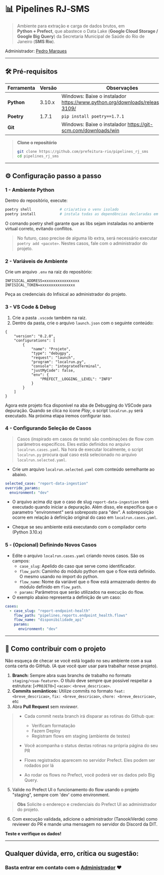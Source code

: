 # 📊 Pipelines **RJ‑SMS**

> Ambiente para extração e carga de dados brutos, em **Python + Prefect**, que abastece o Data Lake (**Google Cloud Storage / Google Big Query**) da Secretaria Municipal de Saúde do Rio de Janeiro (**SMS Rio**).

Administrador: [Pedro Marques](@TanookiVerde)


---

## 🛠️ Pré-requisitos

| Ferramenta | Versão | Observações |
|------------|--------|-------------|
| **Python** | 3.10.x | Windows: Baixe o instalador https://www.python.org/downloads/release/python-3109/ |
| **Poetry** | 1.7.1  | `pip install poetry==1.7.1` |
| **Git** | | Windows: Baixe o instalador https://git-scm.com/downloads/win |

> **Clone o repositório**
> ```bash
> git clone https://github.com/prefeitura-rio/pipelines_rj_sms
> cd pipelines_rj_sms
> ```

---

## ⚙️ Configuração passo a passo

### 1 - Ambiente Python
Dentro do repositório, execute:

```bash
poetry shell             # cria/ativa o venv isolado
poetry install           # instala todas as dependências declaradas em pyproject.toml
```

O comando poetry shell garante que as libs sejam instaladas no ambiente virtual correto, evitando conflitos.

> No futuro, caso precise de alguma lib extra, será necessário executar `poetry add <pacote>`.
> Nestes casos, fale com o administrador do projeto.

### 2 - Variáveis de Ambiente

Crie um arquivo `.env` na raiz do repositório:

```env
INFISICAL_ADDRESS=xxxxxxxxxxxxxxxx
INFISICAL_TOKEN=xxxxxxxxxxxxxxxx
```

Peça as credenciais do Infisical ao administrador do projeto.

### 3 - VS Code & Debug

1. Crie a pasta `.vscode` também na raiz.
2. Dentro da pasta, crie o arquivo `launch.json` com o seguinte conteúdo:

```jsonc
{
    "version": "0.2.0",
    "configurations": [
        {
            "name": "Projeto",
            "type": "debugpy",
            "request": "launch",
            "program": "localrun.py",
            "console": "integratedTerminal",
            "justMyCode": false,
            "env": {
                "PREFECT__LOGGING__LEVEL": "INFO"
            }
        }
    ]
}
```

Agora este projeto fica disponível na aba de Debugging do VSCode para depuração.
Quando se clica no ícone *Play*, o script `localrun.py` será executado.
Na próxima etapa iremos configurar isso.

### 4 - Configurando Seleção de Casos
> Casos (inspirado em casos de teste) são combinações de flow com parâmetros especificos. Eles estão definidos no arquivo `localrun.cases.yaml`. Na hora de executar localmente, o script `localrun.py` procura qual caso está selecionado no arquivo `localrun.selected.yaml`.

- Crie um arquivo `localrun.selected.yaml` com conteúdo semelhante ao abaixo.

```yaml
selected_case: "report-data-ingestion"
override_params:
  environment: "dev"
```

- O arquivo acima diz que o caso de slug `report-data-ingestion` será executado quando iniciar a depuração. Além disso, ele especifica que o parametro "environment" será sobreposto para "dev". A sobreposição ocorre em relação à definição original do caso em `localrun.cases.yaml`.

- Cheque se seu ambiente está executando com o compilador certo (Python 3.10.x)


### 5 - (Opcional) Definindo Novos Casos
- Edite o arquivo `localrun.cases.yaml` criando novos casos. São os campos:
    - `case_slug`: Apelido do caso que serve como identificador.
    - `flow_path`: Caminho do módulo python em que o flow está definido. O mesmo usando no import do python.
    - `flow_name`: Nome da variável que o flow está armazenado dentro do módulo definido em `flow_path`.
    - `params`: Parâmetros que serão utilizados na execução do flow.
- O exemplo abaixo representa a definição de um caso:

```yaml
cases:
  - case_slug: "report-endpoint-health"
    flow_path: "pipelines.reports.endpoint_health.flows"
    flow_name: "disponibilidade_api"
    params:
      environment: "dev"
```

---

## 🤝 Como contribuir com o projeto
Não esqueça de checar se você está logado no seu ambiente com a sua conta certa do GitHub.
(A que você quer usar para trabalhar nesse projeto).



1. **Branch:** Sempre abra suas branchs de trabalho no formato `staging/<sua-feature>`. O título deve sempre que possível respeitar a estrutura: [`<PROJETO>`] `<acao>`: `<breve_descricao>`.
2. **Commits semânticos:** Utilize commits no formato `feat: <breve_descricao>`, `fix: <breve_descricao>`, `chore: <breve_descricao>`, etc
3. Abra **Pull Request** sem _reviewer_.

> - Cada commit nesta branch irá disparar as rotinas do Github que:
>    - Verificam formatação
>    - Fazem Deploy
>    - Registram flows em staging (ambiente de testes)
>
> - Você acompanha o status destas rotinas na própria página do seu PR
> - Flows registrados aparecem no servidor Prefect. Eles podem ser rodados por lá
> - Ao rodar os flows no Prefect, você poderá ver os dados pelo Big Query.

5. Valide no Prefect UI o funcionamento do flow usando o projeto "staging", sempre com 'dev' como environment.

> **Obs** Solicite o endereço e credenciais do Prefect UI ao administrador do projeto.

6. Com execução validada, adicione o administrador (TanookiVerde) como reviewer do PR e mande uma mensagem no servidor do Discord da DIT.

**Teste e verifique os dados!**

---

## Qualquer dúvida, erro, crítica ou sugestão:
### Basta entrar em contato com o [Administrador](@TanookiVerde) ❤️
